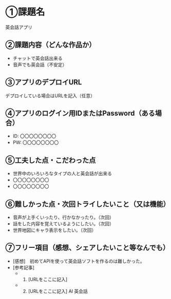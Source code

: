 # ①課題名
英会話アプリ

## ②課題内容（どんな作品か）
- チャットで英会話出来る
- 音声でも英会話（不安定）

## ③アプリのデプロイURL
デプロイしている場合はURLを記入（任意）

## ④アプリのログイン用IDまたはPassword（ある場合）
- ID: 〇〇〇〇〇〇〇〇
- PW: 〇〇〇〇〇〇〇〇

## ⑤工夫した点・こだわった点
- 世界中のいろいろなタイプの人と英会話が出来る
- 〇〇〇〇〇〇〇〇
- 〇〇〇〇〇〇〇〇

## ⑥難しかった点・次回トライしたいこと（又は機能）
- 音声が上手くいったり、行かなかったり。（次回）
- 話をした内容を覚えているようにしたい。（次回）
- 世界地図にキャラ表示をしたい。（次回）

## ⑦フリー項目（感想、シェアしたいこと等なんでも）
- [感想]　初めてAPIを使って英会話ソフトを作るのは難しかった。
- [参考記事]
  - 1. [URLをここに記入]
  - 2. [URLをここに記入]
AI 英会話
